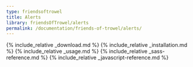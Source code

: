 ```yaml
---
type: friendsoftrowel
title: Alerts
library: friendsOfTrowel/alerts
permalink: /documentation/friends-of-trowel/alerts/
---
```


{% include_relative _download.md %}
{% include_relative _installation.md %}
{% include_relative _usage.md %}
{% include_relative _sass-reference.md %}
{% include_relative _javascript-reference.md %}
